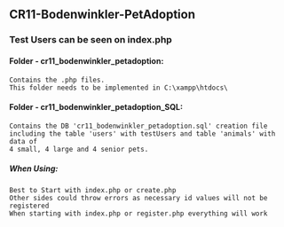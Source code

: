 ## CR11-Bodenwinkler-PetAdoption
### Test Users can be seen on index.php

#### Folder - cr11_bodenwinkler_petadoption:
```
Contains the .php files.
This folder needs to be implemented in C:\xampp\htdocs\
```

#### Folder - cr11_bodenwinkler_petadoption_SQL:
```
Contains the DB 'cr11_bodenwinkler_petadoption.sql' creation file 
including the table 'users' with testUsers and table 'animals' with data of 
4 small, 4 large and 4 senior pets.
```

##### When Using:
```
Best to Start with index.php or create.php
Other sides could throw errors as necessary id values will not be registered
When starting with index.php or register.php everything will work
```